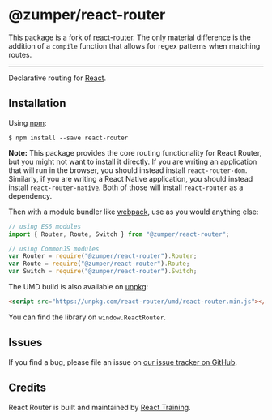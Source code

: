 # @zumper/react-router

This package is a fork of [react-router](https://github.com/ReactTraining/react-router/). The only material difference is the addition of a `compile` function that allows for regex patterns when matching routes.

---

Declarative routing for [React](https://facebook.github.io/react).

## Installation

Using [npm](https://www.npmjs.com/):

    $ npm install --save react-router

**Note:** This package provides the core routing functionality for React Router, but you might not want to install it directly. If you are writing an application that will run in the browser, you should instead install `react-router-dom`. Similarly, if you are writing a React Native application, you should instead install `react-router-native`. Both of those will install `react-router` as a dependency.

Then with a module bundler like [webpack](https://webpack.github.io/), use as you would anything else:

```js
// using ES6 modules
import { Router, Route, Switch } from "@zumper/react-router";

// using CommonJS modules
var Router = require("@zumper/react-router").Router;
var Route = require("@zumper/react-router").Route;
var Switch = require("@zumper/react-router").Switch;
```

The UMD build is also available on [unpkg](https://unpkg.com):

```html
<script src="https://unpkg.com/react-router/umd/react-router.min.js"></script>
```

You can find the library on `window.ReactRouter`.

## Issues

If you find a bug, please file an issue on [our issue tracker on GitHub](https://github.com/ReactTraining/react-router/issues).

## Credits

React Router is built and maintained by [React Training](https://reacttraining.com).
